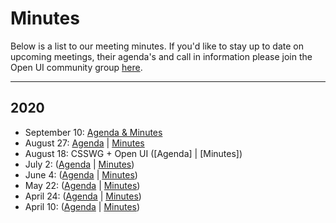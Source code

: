 # Minutes

Below is a list to our meeting minutes. If you'd like to stay up to date on upcoming
meetings, their agenda's and call in information please join the Open UI community group [here](https://www.w3.org/community/open-ui/).

-----------

## 2020
- September 10: [Agenda & Minutes](https://github.com/WICG/open-ui/blob/master/meetings/telecon/2020-09-10.md)
- August 27: [Agenda](https://github.com/WICG/open-ui/blob/master/meetings/telecon/2020-08-27.md) | [Minutes](https://www.w3.org/2020/08/27-openui-minutes.html)
- August 18: CSSWG + Open UI ([Agenda] | [Minutes])
- July 2: ([Agenda](https://github.com/WICG/open-ui/blob/master/meetings/telecon/2020-07-02.md) | [Minutes](https://www.w3.org/2020/07/02-openui-minutes.html))
- June 4: ([Agenda](https://lists.w3.org/Archives/Public/public-open-ui/2020Jun/0000.html) | [Minutes](https://www.w3.org/2020/06/04-openui-minutes.html))
- May 22: ([Agenda](https://lists.w3.org/Archives/Public/public-open-ui/2020May/0001.html) | [Minutes](https://www.w3.org/2020/05/22-openui-minutes.html))
- April 24: ([Agenda](https://lists.w3.org/Archives/Public/public-open-ui/2020Apr/0005.html) | [Minutes](https://www.w3.org/2020/04/24-openui-minutes.html))
- April 10: ([Agenda](https://lists.w3.org/Archives/Public/public-open-ui/2020Apr/0002.html) | [Minutes](https://www.w3.org/2020/04/10-openui-minutes.html))
